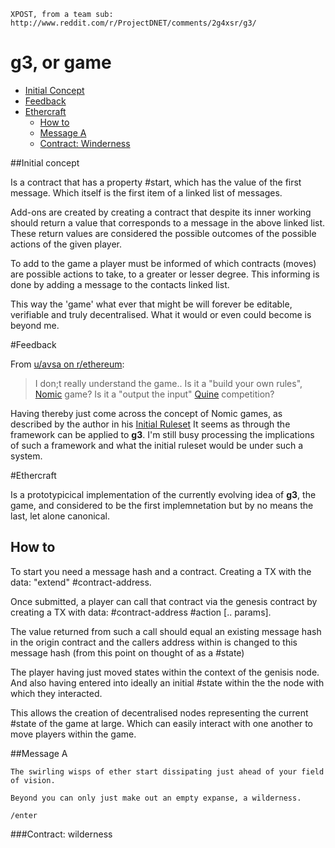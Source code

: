    XPOST, from a team sub: http://www.reddit.com/r/ProjectDNET/comments/2g4xsr/g3/

g3, or game
=========

* [Initial Concept](#initial-concept)
* [Feedback](#feedback)
* [Ethercraft](#ethercraft)
  * [How to](#how-to)
  * [Message A](#message-a)
  * [Contract: Winderness](#contract-wilderness)

##Initial concept

Is a contract that has a property #start, which has the value of the first message. Which itself is the first item of a linked list of messages.

Add-ons are created by creating a contract that despite its inner working should return a value that corresponds to a message in the above linked list. 
These return values are considered the possible outcomes of the possible actions of the given player.

To add to the game a player must be informed of which contracts (moves) are possible actions to take, to a greater or lesser degree. This informing is done by adding a message to the contacts linked list.

This way the 'game' what ever that might be will forever be editable, verifiable and truly decentralised. What it would or even could become is beyond me.

#Feedback

From [u/avsa on r/ethereum](http://www.reddit.com/r/ethereum/comments/2g4yke/g3_an_ethereum_game/ckg9xv3):


> I don;t really understand the game.. Is it a "build your own rules", [Nomic](http://en.wikipedia.org/wiki/Nomic) game? Is it a "output the input" [Quine](http://en.wikipedia.org/wiki/Quine) competition?

Having thereby just come across the concept of Nomic games, as described by the author in his [Initial Ruleset](http://legacy.earlham.edu/~peters/writing/nomic.htm) It seems as through the framework can be applied to **g3**. I'm still busy processing the implications of such a framework and what the initial ruleset would be under such a system.

#Ethercraft

Is a prototypicical implementation of the currently evolving idea of **g3**, the game, and considered to be the first implemnetation but by no means the last, let alone canonical.

## How to

To start you need a message hash and a contract. Creating a TX with the data: "extend" #contract-address.

Once submitted, a player can call that contract via the genesis contract by creating a TX with data: #contract-address #action [.. params].

The value returned from such a call should equal an existing message hash in the origin contract and the callers address within is changed to this message hash (from this point on thought of as a #state)

The player having just moved states within the context of the genisis node. And also having entered into ideally an initial #state within the the node with which they interacted.

This allows the creation of decentralised nodes representing the current #state of the game at large. Which can easily interact with one another to move players within the game.

##Message A

    The swirling wisps of ether start dissipating just ahead of your field of vision.

    Beyond you can only just make out an empty expanse, a wilderness.

    /enter 

###Contract: wilderness

